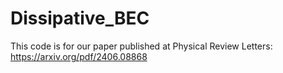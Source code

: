 # Dissipative_BEC
This code is for our paper published at Physical Review Letters: https://arxiv.org/pdf/2406.08868

